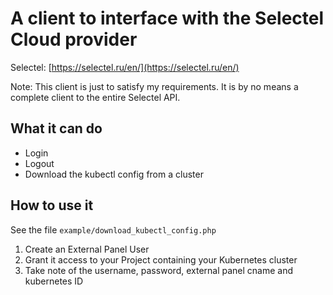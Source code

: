 # A client to interface with the Selectel Cloud provider

Selectel: [https://selectel.ru/en/](https://selectel.ru/en/)

Note: This client is just to satisfy my requirements. It is by no means a complete client to the entire Selectel API.

## What it can do

- Login
- Logout
- Download the kubectl config from a cluster

## How to use it

See the file `example/download_kubectl_config.php`

1. Create an External Panel User
2. Grant it access to your Project containing your Kubernetes cluster
3. Take note of the username, password, external panel cname and kubernetes ID
